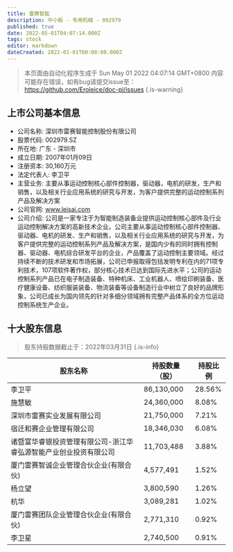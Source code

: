```yaml
---
title: 雷赛智能
description: 中小板 - 专用机械 - 002979
published: true
date: 2022-05-01T04:07:14.000Z
tags: stock
editor: markdown
dateCreated: 2022-01-01T00:00:00.000Z
---
```


> 本页面由自动化程序生成于 Sun May 01 2022 04:07:14 GMT+0800
> 内容可能存在错误，如有bug请提交issue至：https://github.com/Eroleice/doc-pi/issues
{.is-warning}

## 上市公司基本信息
- 公司名称: 深圳市雷赛智能控制股份有限公司
- 股票代码: 002979.SZ
- 所在地: 广东 - 深圳市
- 成立日期: 2007年01月09日
- 注册资本: 30,160万元
- 法定代表人: 李卫平
- 主营业务: 主要从事运动控制核心部件控制器，驱动器，电机的研发，生产和销售，以及相关行业应用系统的研究与开发，为客户提供完整的运动控制系列产品及解决方案
- 公司官网: www.leisai.com
- 公司介绍: 公司是一家专注于为智能制造装备业提供运动控制核心部件及行业运动控制解决方案的高新技术企业。公司主要从事运动控制核心部件控制器、驱动器、电机的研发、生产和销售，以及相关行业应用系统的研究与开发，为客户提供完整的运动控制系列产品及解决方案，是国内少有的同时拥有控制器、驱动器、电机综合研发平台的企业，产品覆盖了运动控制主要领域。经过持续不断的技术研发和市场拓展，公司已申报取得包括发明专利在内的71项专利技术，107项软件著作权，部分核心技术已达到国际先进水平；公司的运动控制系列产品已在电子制造装备、特种机床、工业机器人、喷绘印刷装备、医疗健康设备、纺织服装装备、物流装备等设备制造行业中树立了良好的品牌形象，公司已成长为国内领先的针对多细分领域拥有完整产品体系的全方位运动控制系统生产企业。


## 十大股东信息
> 股东持股数据截止于：2022年03月31日
{.is-info}

| 股东名称 | 持股数量（股） | 持股比例 |
| --- | --- | --- |
| 李卫平 | 86,130,000 | 28.56% |
| 施慧敏 | 24,360,000 | 8.08% |
| 深圳市雷赛实业发展有限公司 | 21,750,000 | 7.21% |
| 宿迁和赛企业管理有限公司 | 18,346,030 | 6.08% |
| 诸暨富华睿银投资管理有限公司-浙江华睿弘源智能产业创业投资有限公司 | 11,703,488 | 3.88% |
| 厦门雷赛智诚企业管理合伙企业(有限合伙) | 4,577,491 | 1.52% |
| 杨立望 | 3,800,590 | 1.26% |
| 杭华 | 3,089,281 | 1.02% |
| 厦门雷赛团队企业管理合伙企业(有限合伙) | 2,771,310 | 0.92% |
| 李卫星 | 2,740,500 | 0.91% |




